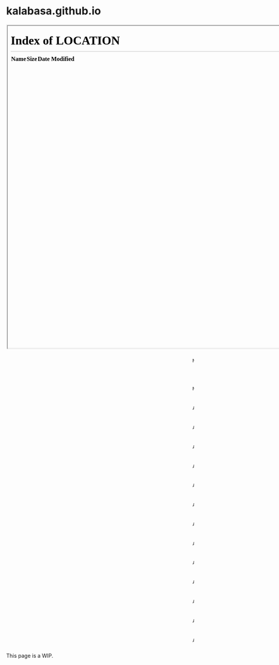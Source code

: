 <!--{
	"template": "work",
	"data": "projects_byid.kalabasa",
	"script": "kalabasa.js"
}-->


# kalabasa.github.io

<div class="center">
	<!-- we do percentage of viewport for aesthetic nesting -->
	<div id="portal" style="width: 90vmin; height: 90vmin; border: solid 2px #EEE">
		<iframe src="/" width="100%" height="100%"></iframe>
	</div>
</div>

<marquee><code><pre>M E T A</pre></code></marquee>
<marquee><code><pre> M E T A</pre></code></marquee>
<marquee><code><pre>  M E T A</pre></code></marquee>
<marquee><code><pre>   M E T A</pre></code></marquee>
<marquee><code><pre>    M E T A</pre></code></marquee>
<marquee><code><pre>     M E T A</pre></code></marquee>
<marquee><code><pre>      M E T A</pre></code></marquee>
<marquee><code><pre>       M E T A</pre></code></marquee>
<marquee><code><pre>        M E T A</pre></code></marquee>
<marquee><code><pre>         M E T A</pre></code></marquee>
<marquee><code><pre>          M E T A</pre></code></marquee>
<marquee><code><pre>           M E T A</pre></code></marquee>
<marquee><code><pre>            M E T A</pre></code></marquee>
<marquee><code><pre>             M E T A</pre></code></marquee>
<marquee><code><pre>              M E T A</pre></code></marquee>
<marquee><code><pre>               M E T A</pre></code></marquee>

This page is a WIP.
